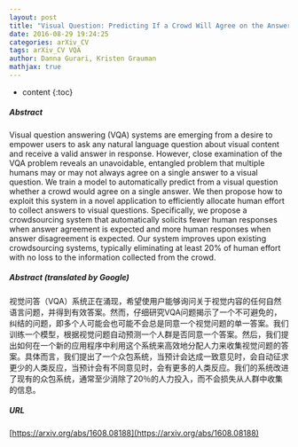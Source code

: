 ```yaml
---
layout: post
title: "Visual Question: Predicting If a Crowd Will Agree on the Answer"
date: 2016-08-29 19:24:25
categories: arXiv_CV
tags: arXiv_CV VQA
author: Danna Gurari, Kristen Grauman
mathjax: true
---
```


* content
{:toc}

##### Abstract
Visual question answering (VQA) systems are emerging from a desire to empower users to ask any natural language question about visual content and receive a valid answer in response. However, close examination of the VQA problem reveals an unavoidable, entangled problem that multiple humans may or may not always agree on a single answer to a visual question. We train a model to automatically predict from a visual question whether a crowd would agree on a single answer. We then propose how to exploit this system in a novel application to efficiently allocate human effort to collect answers to visual questions. Specifically, we propose a crowdsourcing system that automatically solicits fewer human responses when answer agreement is expected and more human responses when answer disagreement is expected. Our system improves upon existing crowdsourcing systems, typically eliminating at least 20% of human effort with no loss to the information collected from the crowd.

##### Abstract (translated by Google)
视觉问答（VQA）系统正在涌现，希望使用户能够询问关于视觉内容的任何自然语言问题，并得到有效答案。然而，仔细研究VQA问题揭示了一个不可避免的，纠结的问题，即多个人可能会也可能不会总是同意一个视觉问题的单一答案。我们训练一个模型，根据视觉问题自动预测一个人群是否同意一个答案。然后，我们提出如何在一个新的应用程序中利用这个系统来高效地分配人力来收集视觉问题的答案。具体而言，我们提出了一个众包系统，当预计会达成一致意见时，会自动征求更少的人类反应，当预计会有不同意见时，会有更多的人类反应。我们的系统改进了现有的众包系统，通常至少消除了20％的人力投入，而不会损失从人群中收集的信息。

##### URL
[https://arxiv.org/abs/1608.08188](https://arxiv.org/abs/1608.08188)

